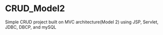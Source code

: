 # CRUD_Model2
Simple CRUD project built on MVC architecture(Model 2) using JSP, Servlet, JDBC, DBCP, and mySQL  
